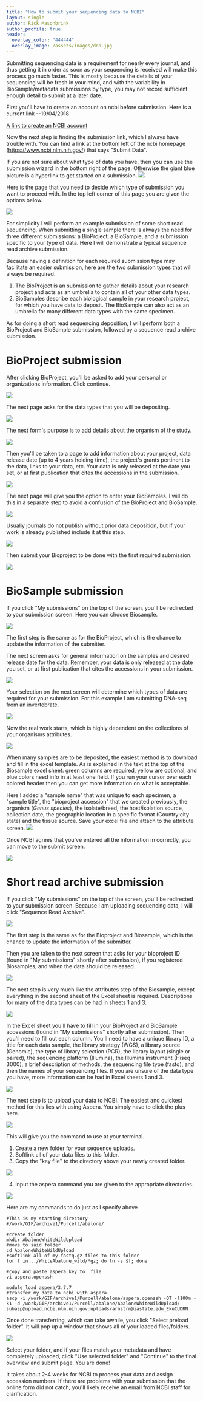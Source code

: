 ```yaml
---
title: "How to submit your sequencing data to NCBI"
layout: single
author: Rick Masonbrink
author_profile: true
header:
  overlay_color: "444444"
  overlay_image: /assets/images/dna.jpg
---
```


Submitting sequencing data is a requirement for nearly every journal, and thus getting it in order as soon as your sequencing is received  will make this process go much faster.  This is mostly because the details of your sequencing will be fresh in your mind, and with the variability in BioSample/metadata submissions by type, you may not record sufficient enough detail to submit at a later date.  

First you'll have to create an account on ncbi before submission.  Here is a current link --10/04/2018

[A link to create an NCBI account](https://www.ncbi.nlm.nih.gov/account/register/?back_url=https%3A%2F%2Fwww.ncbi.nlm.nih.gov%2F&partners-uri=cms:/account/partners)

Now the next step is finding the submission link, which I always have trouble with.  You can find a link at the bottom left of the ncbi homepage (https://www.ncbi.nlm.nih.gov/) that says "Submit Data".

If you are not sure about what type of data you have, then you can use the submission wizard in the bottom right of the page.  Otherwise the giant blue picture is a hyperlink to get started on a submission.
![](assets/SubmitFig1.png)

Here is the page that you need to decide which type of submission you want to proceed with.  In the top left corner of this page you are given the options below.

![](assets/SubmitFig2.png)

For simplicity I will perform an example submission of some short read sequencing. When submitting a single sample there is always the need for three different submissions: a BioProject, a BioSample, and a submission specific to your type of data. Here I will demonstrate a typical sequence read archive submission.

Because having a definition for each required submission type may facilitate an easier submission, here are the two submission types that will always  be required.
1. The BioProject is an submission to gather details about your research project and acts as an umbrella to contain all of your other data types.
2. BioSamples describe each biological sample in your research project, for which you have data to deposit.  The BioSample can also act as an umbrella for many different data types with the same specimen.

As for doing a short read sequencing deposition, I will perform both a BioProject and BioSample submission, followed by a sequence read archive submission.

# BioProject submission

After clicking BioProject, you'll be asked to add your personal or organizations information. Click continue.

![](assets/BioProjectfig1submitter.png)

The next page asks for the data types that you will be depositing.

![](assets/BioProjectfig2projecttype.png)

The next form's purpose is to add details about the organism of the study.

![](assets/Bioprojectfig3target.png)

Then you'll be taken to a page to add information about your project, data release date (up to 4 years holding time), the project's grants pertinent to the data, links to your data, etc. Your data is only released at the date you set, or at first publication that cites the accessions in the submission.

![](assets/Bioprojectfig4generalinfo.png)

The next page will give you the option to enter your BioSamples. I will do this in a separate step to avoid a confusion of the BioProject and BioSample.  

![](assets/BioProjectfig5Biosample.png)

Usually journals do not publish without prior data deposition, but if your work is already published include it at this step.

![](assets/Bioprojectfig5publications.png)

Then submit your Bioproject to be done with the first required submission.

![](assets/BioProjectfig7Overview.png)

# BioSample submission

If you click "My submissions" on the top of the screen, you'll be redirected to your submission screen.  Here you can choose Biosample.

![](assets/SubmitFig2.png)

The first step is the same as for the BioProject, which is the chance to update the information of the submitter.

The next screen asks for general information on the samples and desired release date for the data.  Remember, your data is only released at the date you set, or at first publication that cites the accessions in your submission.

![](assets/biosamplefig1releasedate.png)

Your selection on the next screen will determine which types of data are required for your submission.
For this example I am submitting DNA-seq from an invertebrate.

![](assets/biosamplefig2SampleType.png)

Now the real work starts, which is highly dependent on the collections of your organisms attributes.

![](assets/Biosampleattributes.png)

When many samples are to be deposited, the easiest method is to download and fill in the excel template. As is explained in the text at the top of the Biosample excel sheet: green columns are required, yellow are optional, and blue colors need info in at least one field. If you run your cursor over each colored header then you can get more information on what is acceptable.

Here I added a "sample name" that was unique to each specimen, a "sample title", the "bioproject accession" that we created previously, the organism (*Genus species*), the isolate/breed, the host/isolation source, collection date, the geographic location in a specific format (Country:city state) and the tissue source. Save your excel file and attach to the attribute screen.
![](assets/BiosampleAttributesExcelSheet.png)

Once NCBI agrees that you've entered all the information in correctly, you can move to the submit screen.

![](assets/submitBiosample.png)


# Short read archive submission

If you click "My submissions" on the top of the screen, you'll be redirected to your submission screen.  Because I am uploading sequencing data, I will click "Sequence Read Archive".

![](assets/SubmitFig2.png)

The first step is the same as for the Bioproject and Biosample, which is the chance to update the information of the submitter.

Then you are taken to the next screen that asks for your bioproject ID (found in "My submissions" shortly after submission), if you registered Biosamples, and when the data should be released.  

![](assets/ShortReadArchiveGenInfo.png)

The next step is very much like the attributes step of the Biosample, except everything in the second sheet of the Excel sheet is required.  Descriptions for many of the data types can be had in sheets 1 and 3.

![](assets/SRAmetadata.png)

In the Excel sheet you'll have to fill in your BioProject and BioSample accessions (found in "My submissions" shortly after submission).  Then you'll need to fill out each column.  You'll need to have a unique library ID, a title for each data sample, the library strategy (WGS), a library source (Genomic), the type of library selection (PCR), the library layout (single or paired), the sequencing platform (Illumina), the Illumina instrument (Hiseq 3000), a brief description of methods, the sequencing file type (fastq), and then the names of your sequencing files. If you are unsure of the data type you have, more information can be had in Excel sheets 1 and 3.

![](assets/metadataExcel.png)

The next step is to upload your data to NCBI.  The easiest and quickest method for this lies with using Aspera.  You simply have to click the plus here.

![](assets/aspera.png)

This will give you the command to use at your terminal.

1.  Create a new folder for your sequence uploads.
2.  Softlink all of your data files to this folder.
3.  Copy the "key file" to the directory above your newly created folder.  

![](assets/keyfile.png)

4.  Input the aspera command you are given to the appropriate directories.

![](assets/asperaAll.png)

Here are my commands to do just as I specify above
```
#This is my starting directory
#/work/GIF/archive1/Purcell/abalone/

#create folder
mkdir AbaloneWhiteWildUpload
#move to said folder
cd AbaloneWhiteWildUpload
#softlink all of my fastq.gz files to this folder
for f in ../WhiteAbalone_wild/*gz; do ln -s $f; done

#copy and paste aspera key to  file
vi aspera.openssh

module load aspera/3.7.7
#transfer my data to ncbi with aspera
ascp -i /work/GIF/archive1/Purcell/abalone/aspera.openssh -QT -l100m -k1 -d /work/GIF/archive1/Purcell/abalone/AbaloneWhiteWildUpload/ subasp@upload.ncbi.nlm.nih.gov:uploads/arnstrm@iastate.edu_EkuCUDRN
```

Once done transferring, which can take awhile, you click "Select preload folder".  It will pop up a window that shows all of your loaded files/folders.

![](assets/preloadfolder.png)

Select your folder, and if your files match your metadata and have completely uploaded, click "Use selected folder" and "Continue" to the final overview and submit page.  You are done!


It takes about 2-4 weeks for NCBI to process your data and assign accession numbers. If there are problems with your submission that the online form did not catch, you'll likely receive an email from NCBI staff for clarification.
